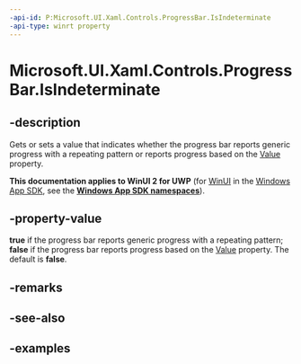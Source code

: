 ```yaml
---
-api-id: P:Microsoft.UI.Xaml.Controls.ProgressBar.IsIndeterminate
-api-type: winrt property
---
```


# Microsoft.UI.Xaml.Controls.ProgressBar.IsIndeterminate

<!--
public bool IsIndeterminate { get; set; }
-->

## -description

Gets or sets a value that indicates whether the progress bar reports generic progress with a repeating pattern or reports progress based on the [Value](/uwp/api/windows.ui.xaml.controls.primitives.rangebase.value) property.

**This documentation applies to WinUI 2 for UWP** (for [WinUI](/windows/apps/winui/winui3/) in the [Windows App SDK](/windows/apps/windows-app-sdk/), see the **[Windows App SDK namespaces](/windows/windows-app-sdk/api/winrt/)**).

## -property-value

**true** if the progress bar reports generic progress with a repeating pattern; **false** if the progress bar reports progress based on the [Value](/uwp/api/windows.ui.xaml.controls.primitives.rangebase.value) property. The default is **false**.

## -remarks

## -see-also

## -examples

